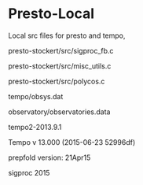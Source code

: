 # Presto-Local
Local src files for presto and tempo, 

presto-stockert/src/sigproc_fb.c

presto-stockert/src/misc_utils.c

presto-stockert/src/polycos.c

tempo/obsys.dat

observatory/observatories.data

tempo2-2013.9.1

 Tempo v 13.000 (2015-06-23 52996df)
 
 prepfold version: 21Apr15
 
 sigproc 2015

